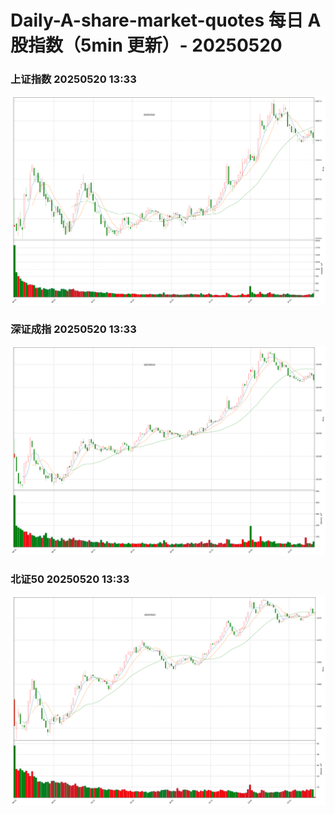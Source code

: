 
# Daily-A-share-market-quotes 每日 A 股指数（5min 更新）- 20250520

### 上证指数 20250520 13:33
![](./fig/2025/5/20250520-sh000001.png)

### 深证成指 20250520 13:33
![](./fig/2025/5/20250520-sz399001.png)

### 北证50 20250520 13:33
![](./fig/2025/5/20250520-bj899050.png)
